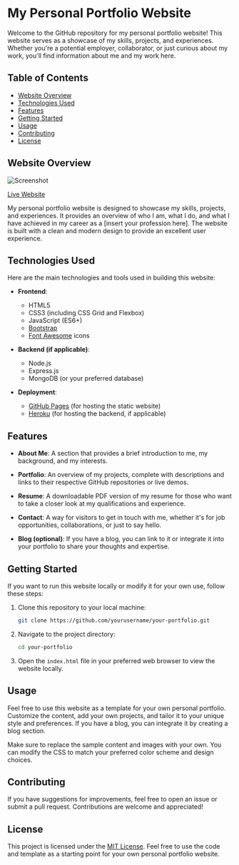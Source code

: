# My Personal Portfolio Website

Welcome to the GitHub repository for my personal portfolio website! This website serves as a showcase of my skills, projects, and experiences. Whether you're a potential employer, collaborator, or just curious about my work, you'll find information about me and my work here.

## Table of Contents

- [Website Overview](#website-overview)
- [Technologies Used](#technologies-used)
- [Features](#features)
- [Getting Started](#getting-started)
- [Usage](#usage)
- [Contributing](#contributing)
- [License](#license)

## Website Overview

![Screenshot](/screenshot.png)

[Live Website](https://www.yourwebsite.com)

My personal portfolio website is designed to showcase my skills, projects, and experiences. It provides an overview of who I am, what I do, and what I have achieved in my career as a [insert your profession here]. The website is built with a clean and modern design to provide an excellent user experience.

## Technologies Used

Here are the main technologies and tools used in building this website:

- **Frontend**:
  - HTML5
  - CSS3 (including CSS Grid and Flexbox)
  - JavaScript (ES6+)
  - [Bootstrap](https://getbootstrap.com/)
  - [Font Awesome](https://fontawesome.com/) icons

- **Backend (if applicable)**:
  - Node.js
  - Express.js
  - MongoDB (or your preferred database)

- **Deployment**:
  - [GitHub Pages](https://pages.github.com/) (for hosting the static website)
  - [Heroku](https://www.heroku.com/) (for hosting the backend, if applicable)

## Features

- **About Me**: A section that provides a brief introduction to me, my background, and my interests.

- **Portfolio**: An overview of my projects, complete with descriptions and links to their respective GitHub repositories or live demos.

- **Resume**: A downloadable PDF version of my resume for those who want to take a closer look at my qualifications and experience.

- **Contact**: A way for visitors to get in touch with me, whether it's for job opportunities, collaborations, or just to say hello.

- **Blog (optional)**: If you have a blog, you can link to it or integrate it into your portfolio to share your thoughts and expertise.

## Getting Started

If you want to run this website locally or modify it for your own use, follow these steps:

1. Clone this repository to your local machine:

   ```bash
   git clone https://github.com/yourusername/your-portfolio.git
   ```

2. Navigate to the project directory:

   ```bash
   cd your-portfolio
   ```

3. Open the `index.html` file in your preferred web browser to view the website locally.

## Usage

Feel free to use this website as a template for your own personal portfolio. Customize the content, add your own projects, and tailor it to your unique style and preferences. If you have a blog, you can integrate it by creating a blog section.

Make sure to replace the sample content and images with your own. You can modify the CSS to match your preferred color scheme and design choices.

## Contributing

If you have suggestions for improvements, feel free to open an issue or submit a pull request. Contributions are welcome and appreciated!

## License

This project is licensed under the [MIT License](LICENSE). Feel free to use the code and template as a starting point for your own personal portfolio website.

